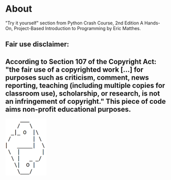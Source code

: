 # About

"Try it yourself" section from Python Crash Course, 2nd Edition A Hands-On, Project-Based Introduction to Programming by Eric Matthes. 

## Fair use disclaimer:
According to Section 107 of the Copyright Act: 
"the fair use of a copyrighted work […] for purposes such as criticism, comment, news reporting, teaching (including multiple copies for classroom use), scholarship, or research, is not an infringement of copyright."
This piece of code aims non-profit educational purposes. 
---

![Preview1](./logo.png)
